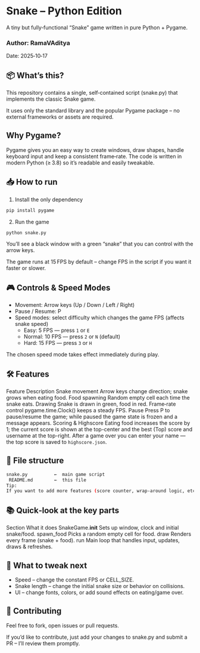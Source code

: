 # Snake – Python Edition
A tiny but fully‑functional “Snake” game written in pure Python + Pygame.

### Author: RamaVAditya

Date: 2025‑10‑17

## 📦 What’s this?
This repository contains a single, self‑contained script (snake.py) that implements the classic Snake game.

It uses only the standard library and the popular Pygame package – no external frameworks or assets are required.

## Why Pygame?

Pygame gives you an easy way to create windows, draw shapes, handle keyboard input and keep a consistent frame‑rate. The code is written in modern Python (≥ 3.8) so it’s readable and easily tweakable.

## 📥 How to run
1. Install the only dependency
```bash
pip install pygame
```
2. Run the game
```bash
python snake.py
```
You’ll see a black window with a green “snake” that you can control with the arrow keys.

The game runs at 15 FPS by default – change FPS in the script if you want it faster or slower.

## 🎮 Controls & Speed Modes

- Movement: Arrow keys (Up / Down / Left / Right)
- Pause / Resume: P
- Speed modes: select difficulty which changes the game FPS (affects snake speed)
	- Easy: 5 FPS — press `1` or `E`
	- Normal: 10 FPS — press `2` or `N` (default)
	- Hard: 15 FPS — press `3` or `H`

The chosen speed mode takes effect immediately during play.

## 🛠️ Features

Feature	Description
Snake movement	Arrow keys change direction; snake grows when eating food.
Food spawning	Random empty cell each time the snake eats.
Drawing	Snake is drawn in green, food in red.
Frame‑rate control	pygame.time.Clock() keeps a steady FPS.
Pause	Press P to pause/resume the game; while paused the game state is frozen and a message appears.
Scoring & Highscore	Eating food increases the score by 1; the current score is shown at the top-center and the best (Top) score and username at the top-right. After a game over you can enter your name — the top score is saved to `highscore.json`.

## 📁 File structure
```bash
snake.py          ←  main game script
 README.md        ←  this file
Tip:
If you want to add more features (score counter, wrap‑around logic, etc.) just edit the corresponding sections in snake.py. The code is heavily commented so you can follow along.
```

## 📚 Quick‑look at the key parts
Section	What it does
SnakeGame.__init__	Sets up window, clock and initial snake/food.
spawn_food	Picks a random empty cell for food.
draw	Renders every frame (snake + food).
run	Main loop that handles input, updates, draws & refreshes.

## 🎯 What to tweak next
- Speed – change the constant FPS or CELL_SIZE.
- Snake length – change the initial snake size or behavior on collisions.
- UI – change fonts, colors, or add sound effects on eating/game over.

## 🤝 Contributing
Feel free to fork, open issues or pull requests.

If you’d like to contribute, just add your changes to snake.py and submit a PR – I’ll review them promptly.